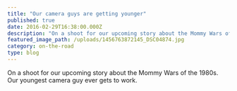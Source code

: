 ```yaml
---
title: "Our camera guys are getting younger"
published: true
date: 2016-02-29T16:38:00.000Z
description: "On a shoot for our upcoming story about the Mommy Wars of the 1980s. Our youngest camera guy ever gets to work."
featured_image_path: /uploads/1456763872145_DSC04874.jpg
category: on-the-road
type: blog
---
```


On a shoot for our upcoming story about the Mommy Wars of the 1980s. Our youngest camera guy ever gets to work.

